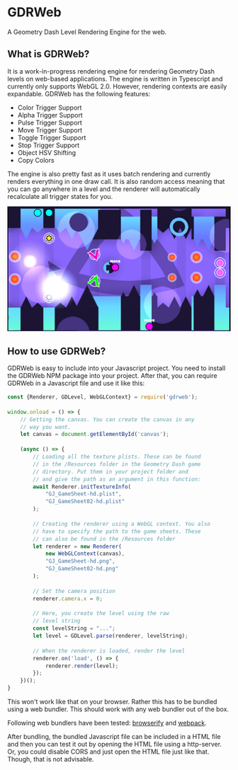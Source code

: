 # GDRWeb
A Geometry Dash Level Rendering Engine for the web.

## What is GDRWeb?
It is a work-in-progress rendering engine for rendering Geometry Dash levels on web-based applications. The engine is written in Typescript and currently only supports WebGL 2.0. However, rendering contexts are easily expandable. GDRWeb has the following features:

- Color Trigger Support
- Alpha Trigger Support
- Pulse Trigger Support
- Move Trigger Support
- Toggle Trigger Support
- Stop Trigger Support
- Object HSV Shifting
- Copy Colors

The engine is also pretty fast as it uses batch rendering and currently renders everything in one draw call. It is also random access meaning that you can go anywhere in a level and the renderer will automatically recalculate all trigger states for you.

![Acu in GDRWeb](https://raw.githubusercontent.com/iliasHDZ/GDRWeb/main/acu.png)

## How to use GDRWeb?
GDRWeb is easy to include into your Javascript project. You need to install the GDRWeb NPM package into your project. After that, you can require GDRWeb in a Javascript file and use it like this:

```js
const {Renderer, GDLevel, WebGLContext} = require('gdrweb');

window.onload = () => {
    // Getting the canvas. You can create the canvas in any
    // way you want.
    let canvas = document.getElementById('canvas');

    (async () => {
        // Loading all the texture plists. These can be found
        // in the /Resources folder in the Geometry Dash game
        // directory. Put them in your project folder and
        // and give the path as an argument in this function:
        await Renderer.initTextureInfo(
            "GJ_GameSheet-hd.plist",
            "GJ_GameSheet02-hd.plist"
        );

        // Creating the renderer using a WebGL context. You also
        // have to specify the path to the game sheets. These
        // can also be found in the /Resources folder
        let renderer = new Renderer(
            new WebGLContext(canvas),
            "GJ_GameSheet-hd.png",
            "GJ_GameSheet02-hd.png"
        );

        // Set the camera position
        renderer.camera.x = 0;

        // Here, you create the level using the raw
        // level string
        const levelString = "...";
        let level = GDLevel.parse(renderer, levelString);

        // When the renderer is loaded, render the level
        renderer.on('load', () => {
            renderer.render(level);
        });
    })();
}
```

This won't work like that on your browser. Rather this has to
be bundled using a web bundler. This should work with any web
bundler out of the box.

Following web bundlers have been tested: [browserify](https://github.com/browserify/browserify) and [webpack](https://webpack.js.org/).

After bundling, the bundled Javascript file can be included in a HTML file and then you can test it out by opening the HTML file using a http-server. Or, you could disable CORS and just open the HTML file just like that. Though, that is not advisable.
